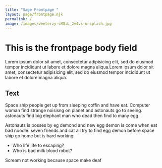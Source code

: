 ```yaml
---
title: "Sage Frontpage "
layout: page/frontpage.njk
permalink: /
image: /images/veeterzy-sMQiL_2v4vs-unsplash.jpg
---
```

# This is the frontpage body field
Lorem ipsum dolor sit amet, consectetur adipisicing elit, sed do eiusmod tempor incididunt ut labore et dolore magna aliqua.Lorem ipsum dolor sit amet, consectetur adipisicing elit, sed do eiusmod tempor incididunt ut labore et dolore magna aliqua.

## Text
Space ship people get up from sleeping coffin and have eat. Computer woman find strange noisisng on planet and astonauts go to seeing. astonauts find big elephant man who dead then find to many egg.

Astonauts is posses by eg demond and new egg demon is come when eat bad noodle. seven friends and cat all try to find egg demon before space ship go home but is hard working.

- Who life life to escaping? 
- Who is bad milk blood robot? 

Scream not working because space make deaf